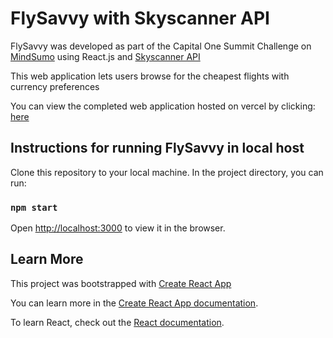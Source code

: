 # FlySavvy with Skyscanner API

FlySavvy was developed as part of the Capital One Summit Challenge on [MindSumo](https://www.mindsumo.com/contests/travel_summit) using React.js and [Skyscanner API](https://rapidapi.com/skyscanner/api/skyscanner-flight-search)

This web application lets users browse for the cheapest flights with currency preferences

You can view the completed web application hosted on vercel by clicking: [here](https://flysavvy.vercel.app/)



## Instructions for running FlySavvy in local host

Clone this repository to your local machine. In the project directory, you can run:

### `npm start`

Open [http://localhost:3000](http://localhost:3000) to view it in the browser.


## Learn More
This project was bootstrapped with [Create React App](https://github.com/facebook/create-react-app)

You can learn more in the [Create React App documentation](https://facebook.github.io/create-react-app/docs/getting-started).

To learn React, check out the [React documentation](https://reactjs.org/).


